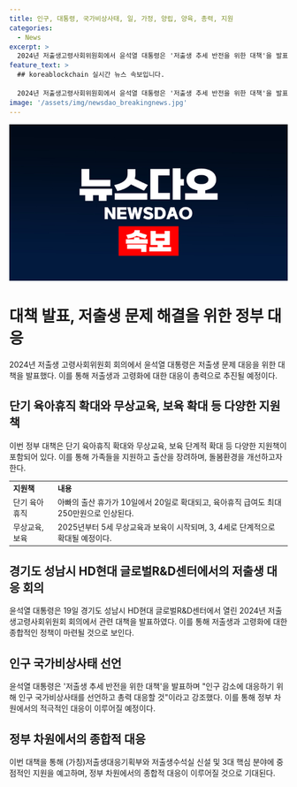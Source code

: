 ```yaml
---
title: 인구, 대통령, 국가비상사태, 일, 가정, 양립, 양육, 총력, 지원
categories:
  - News
excerpt: >
  2024년 저출생고령사회위원회에서 윤석열 대통령은 '저출생 추세 반전을 위한 대책'을 발표했다. 이에 따라 2주 단기 육아휴직이 도입되고, 아빠의 출산휴가가 10일에서 20일로 확대된다. 무상교육‧보육도 단계적으로 확대될 예정이며, 출산가구에는 주택공급을 확대하고 추가 우대금리를 적용하는 등의 혜택이 제공된다. 정부는 '인구 국가비상사태'를 선언하고 저출생 대응기획부와 수석실을 신설하여 총력을 기울일 계획이다.
feature_text: >
  ## koreablockchain 실시간 뉴스 속보입니다.

  2024년 저출생고령사회위원회에서 윤석열 대통령은 '저출생 추세 반전을 위한 대책'을 발표했다. 이에 따라 2주 단기 육아휴직이 도입되고, 아빠의 출산휴가가 10일에서 20일로 확대된다. 무상교육‧보육도 단계적으로 확대될 예정이며, 출산가구에는 주택공급을 확대하고 추가 우대금리를 적용하는 등의 혜택이 제공된다. 정부는 '인구 국가비상사태'를 선언하고 저출생 대응기획부와 수석실을 신설하여 총력을 기울일 계획이다.
image: '/assets/img/newsdao_breakingnews.jpg'
---
```


<p><img src="/assets/img/newsdao_breakingnews.jpg" alt="koreablockchain 속보" /></p>

<h1>대책 발표, 저출생 문제 해결을 위한 정부 대응</h1>

<p data-ke-size="size16">2024년 저출생 고령사회위원회 회의에서 윤석열 대통령은 저출생 문제 대응을 위한 대책을 발표했다. 이를 통해 저출생과 고령화에 대한 대응이 총력으로 추진될 예정이다.</p>

<h2>단기 육아휴직 확대와 무상교육, 보육 확대 등 다양한 지원책</h2>

<p data-ke-size="size16">이번 정부 대책은 단기 육아휴직 확대와 무상교육, 보육 단계적 확대 등 다양한 지원책이 포함되어 있다. 이를 통해 가족들을 지원하고 출산을 장려하며, 돌봄환경을 개선하고자 한다.</p>

<table>
    <tr>
        <td><b>지원책</b></td>
        <td><b>내용</b></td>
    </tr>
    <tr>
        <td>단기 육아휴직</td>
        <td>아빠의 출산 휴가가 10일에서 20일로 확대되고, 육아휴직 급여도 최대 250만원으로 인상된다.</td>
    </tr>
    <tr>
        <td>무상교육, 보육</td>
        <td>2025년부터 5세 무상교육과 보육이 시작되며, 3, 4세로 단계적으로 확대될 예정이다.</td>
    </tr>
</table>

<h2>경기도 성남시 HD현대 글로벌R&D센터에서의 저출생 대응 회의</h2>

<p data-ke-size="size16">윤석열 대통령은 19일 경기도 성남시 HD현대 글로벌R&D센터에서 열린 2024년 저출생고령사회위원회 회의에서 관련 대책을 발표하였다. 이를 통해 저출생과 고령화에 대한 종합적인 정책이 마련될 것으로 보인다.</p>

<h2>인구 국가비상사태 선언</h2>

<p data-ke-size="size16">윤석열 대통령은 '저출생 추세 반전을 위한 대책'을 발표하며 "인구 감소에 대응하기 위해 인구 국가비상사태를 선언하고 총력 대응할 것"이라고 강조했다. 이를 통해 정부 차원에서의 적극적인 대응이 이루어질 예정이다.</p>

<h2>정부 차원에서의 종합적 대응</h2>

<p data-ke-size="size16">이번 대책을 통해 (가칭)저출생대응기획부와 저출생수석실 신설 및 3대 핵심 분야에 중점적인 지원을 예고하며, 정부 차원에서의 종합적 대응이 이루어질 것으로 기대된다.</p>

